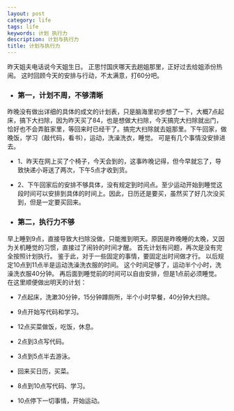 ```yaml
---
layout: post
category: life
tags: life
keywords: 计划 执行力
description: 计划与执行力
title: 计划与执行力
---
```


昨天姐夫电话说今天姐生日。
正思忖国庆哪天去趟姐那里，正好过去给姐添份热闹。
这时回顾今天的安排与行动，不太满意，打60分吧。

* ### 第一，计划不周，不够清晰 ###

昨晚没有做出详细的具体的成文的计划表，只是脑海里初步想了一下，大概7点起床，搞下大扫除，因为昨天买了84，也是想做大扫除，今天搞完大扫除就出门，恰好也不会弄脏家里，等回来时已经干了。搞完大扫除就去姐那里。下午回家，做晚饭，学习（敲代码，看书），运动，洗澡洗衣，睡觉。
可是有几个事情没安排进去。

* 1、昨天在网上买了个椅子，今天会到的，这事昨晚记得，但今早就忘了，导致快递小哥送了两次，下午5点才收到货。

* 2、下午回家后的安排不够具体，没有规定到时间点。至少运动开始到睡觉这段时间可以安排到具体的时间上。因此，日历还是要买，虽然买了好几次没买到，但是一定要买回来。

* ### 第二，执行力不够 ###

早上睡到9点，直接导致大扫除没做，只能推到明天。原因是昨晚睡的太晚，又因为关机睡觉的习惯，直接过了闹铃的时间才醒。
首先计划有问题，再次是没有完全按照计划执行。
鉴于此，对于一些固定的事情，要固定出时间做才行。
以后规定10点到11点半是运动洗澡洗衣服的时间。
这个时间足够了，运动半个小时，洗澡洗衣服40分钟。
再后面到睡觉前的时间可以自由安排，但是1点前必须睡觉。
在这里顺便做出明天的计划：

* 7点起床，洗漱30分钟，15分钟蹲厕所，半个小时早餐，40分钟大扫除。

* 9点开始写代码和学习。

* 12点买菜做饭，吃饭，休息。

* 2点到3点写代码。

* 3点到5点半去游泳。

* 回来买日历，买菜。

* 8点到10点写代码、学习。

* 10点停下一切事情，开始运动。